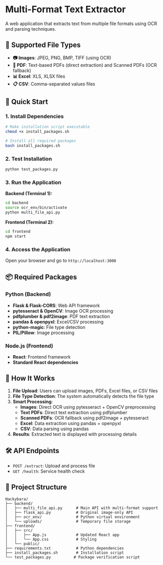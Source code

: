 # Multi-Format Text Extractor

A web application that extracts text from multiple file formats using OCR and parsing techniques.

## 🎯 Supported File Types

- **📷 Images**: JPEG, PNG, BMP, TIFF (using OCR)
- **📄 PDF**: Text-based PDFs (direct extraction) and Scanned PDFs (OCR fallback)
- **📊 Excel**: XLS, XLSX files
- **📋 CSV**: Comma-separated values files

## 🚀 Quick Start

### 1. Install Dependencies

```bash
# Make installation script executable
chmod +x install_packages.sh

# Install all required packages
bash install_packages.sh
```

### 2. Test Installation

```bash
python test_packages.py
```

### 3. Run the Application

**Backend (Terminal 1):**
```bash
cd backend
source ocr_env/bin/activate
python multi_file_api.py
```

**Frontend (Terminal 2):**
```bash
cd frontend
npm start
```

### 4. Access the Application

Open your browser and go to `http://localhost:3000`

## 📦 Required Packages

### Python (Backend)
- **Flask & Flask-CORS**: Web API framework
- **pytesseract & OpenCV**: Image OCR processing
- **pdfplumber & pdf2image**: PDF text extraction
- **pandas & openpyxl**: Excel/CSV processing
- **python-magic**: File type detection
- **PIL/Pillow**: Image processing

### Node.js (Frontend)
- **React**: Frontend framework
- **Standard React dependencies**

## 🔧 How It Works

1. **File Upload**: Users can upload images, PDFs, Excel files, or CSV files
2. **File Type Detection**: The system automatically detects the file type
3. **Smart Processing**:
   - **Images**: Direct OCR using pytesseract + OpenCV preprocessing
   - **Text PDFs**: Direct text extraction using pdfplumber
   - **Scanned PDFs**: OCR fallback using pdf2image + pytesseract
   - **Excel**: Data extraction using pandas + openpyxl
   - **CSV**: Data parsing using pandas
4. **Results**: Extracted text is displayed with processing details

## 🛠️ API Endpoints

- `POST /extract`: Upload and process file
- `GET /health`: Service health check

## 📁 Project Structure

```
Hackybara/
├── backend/
│   ├── multi_file_api.py      # Main API with multi-format support
│   ├── flask_api.py           # Original image-only API
│   ├── ocr_env/               # Python virtual environment
│   └── uploads/               # Temporary file storage
├── frontend/
│   ├── src/
│   │   ├── App.js             # Updated React app
│   │   └── App.css            # Styling
│   └── public/
├── requirements.txt           # Python dependencies
├── install_packages.sh        # Installation script
└── test_packages.py          # Package verification script
```
